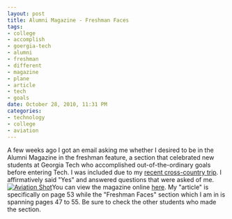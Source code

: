 ```yaml
--- 
layout: post
title: Alumni Magazine - Freshman Faces
tags: 
- college
- accomplish
- goergia-tech
- alumni
- freshman
- different
- magazine
- plane
- article
- tech
- goals
date: October 28, 2010, 11:31 PM
categories: 
- technology
- college
- aviation
---
```

A few weeks ago I got an email asking me whether I desired to be in the Alumni Magazine in the freshman feature, a section that celebrated new students at Georgia Tech who accomplished out-of-the-ordinary goals before entering Tech. I was included due to my [recent cross-country trip](http://airborne.revenir.org/). I affirmatively said "Yes" and answered questions that were asked of me.[![](http://www.tanner-smith.com/wp-content/uploads/2010/10/IMG_6702-300x200.jpg "Aviation Shot")](http://www.tanner-smith.com/wp-content/uploads/2010/10/IMG_6702.jpg)You can view the magazine online [here](http://issuu.com/gtalumni/docs/nov_dec_alumnimag). My "article" is specifically on page 53 while the "Freshman Faces" section which I am in is spanning pages 47 to 55. Be sure to check the other students who made the section.